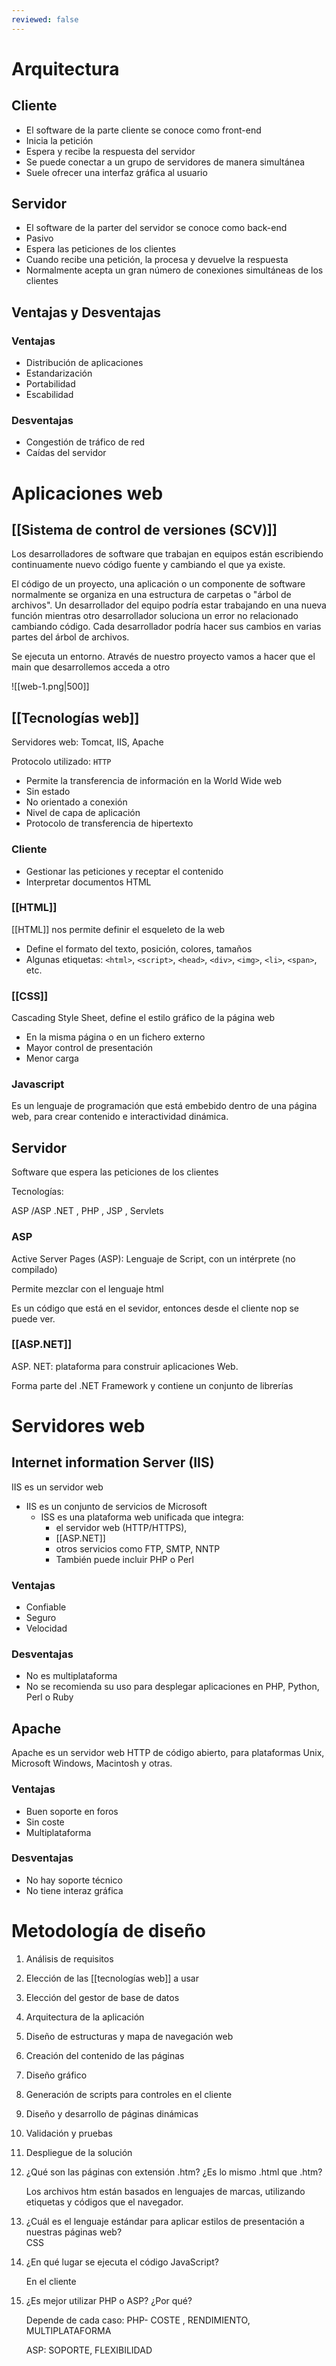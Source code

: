 ```yaml
---
reviewed: false
---
```

# Arquitectura
## Cliente

-   El software de la parte cliente se conoce como front-end
-   Inicia la petición
-   Espera y recibe la respuesta del servidor
-   Se puede conectar a un grupo de servidores de manera simultánea
-   Suele ofrecer una interfaz gráfica al usuario

## Servidor

-   El software de la parter del servidor se conoce como back-end
-   Pasivo
-   Espera las peticiones de los clientes
-   Cuando recibe una petición, la procesa y devuelve la respuesta
-   Normalmente acepta un gran número de conexiones simultáneas de los clientes

## Ventajas y Desventajas

### Ventajas

-   Distribución de aplicaciones
-   Estandarización
-   Portabilidad
-   Escabilidad

### Desventajas

-   Congestión de tráfico de red
-   Caídas del servidor

# Aplicaciones web

## [[Sistema de control de versiones (SCV)]]
Los desarrolladores de software que trabajan en equipos están escribiendo continuamente nuevo código fuente y cambiando el que ya existe.

El código de un proyecto, una aplicación o un componente de software normalmente se organiza en una estructura de carpetas o "árbol de archivos". Un desarrollador del equipo podría estar trabajando en una nueva función mientras otro desarrollador soluciona un error no relacionado cambiando código. Cada desarrollador podría hacer sus cambios en varias partes del árbol de archivos.


Se ejecuta un entorno. Através de nuestro proyecto vamos a hacer que el main que desarrollemos acceda a otro

![[web-1.png|500]]


## [[Tecnologías web]]
Servidores web: Tomcat, IIS, Apache

Protocolo utilizado: `HTTP`
-   Permite la transferencia de información en la World Wide web
-   Sin estado
-   No orientado a conexión
-   Nivel de capa de aplicación
-   Protocolo de transferencia de hipertexto

### Cliente

-   Gestionar las peticiones y receptar el contenido
-   Interpretar documentos HTML

### [[HTML]]

[[HTML]] nos permite definir el esqueleto de la web

-   Define el formato del texto, posición, colores, tamaños
-   Algunas etiquetas: `<html>`, `<script>`, `<head>`, `<div>`, `<img>`, `<li>`, `<span>`, etc.

### [[CSS]]

Cascading Style Sheet, define el estilo gráfico de la página web

-   En la misma página o en un fichero externo
-   Mayor control de presentación
-   Menor carga

### Javascript

Es un lenguaje de programación que está embebido dentro de una página web, para crear contenido e interactividad dinámica.

## Servidor

Software que espera las peticiones de los clientes

Tecnologías:

ASP /ASP .NET , PHP , JSP , Servlets

### ASP

Active Server Pages (ASP): Lenguaje de Script, con un intérprete (no compilado)

Permite mezclar con el lenguaje html

Es un código que está en el sevidor, entonces desde el cliente nop se puede ver.

### [[ASP.NET]]

ASP. NET: plataforma para construir aplicaciones Web.

Forma parte del .NET Framework y contiene un conjunto de librerías

# Servidores web

## Internet information Server (IIS)

IIS es un servidor web

-   IIS es un conjunto de servicios de Microsoft 
	-  ISS es una plataforma web unificada que integra:
		-   el servidor web (HTTP/HTTPS),
		-   [[ASP.NET]]
		-   otros servicios como FTP, SMTP, NNTP
		-   También puede incluir PHP o Perl

### Ventajas
-   Confiable
-   Seguro
-   Velocidad

### Desventajas
-   No es multiplataforma
-   No se recomienda su uso para desplegar aplicaciones en PHP, Python, Perl o Ruby

## Apache
Apache es un servidor web HTTP de código abierto, para plataformas Unix, Microsoft Windows, Macintosh y otras.
### Ventajas
-   Buen soporte en foros
-   Sin coste
-   Multiplataforma

### Desventajas

-   No hay soporte técnico
-   No tiene interaz gráfica

# Metodología de diseño

1.  Análisis de requisitos
    
2.  Elección de las [[tecnologías web]] a usar
    
3.  Elección del gestor de base de datos
    
4.  Arquitectura de la aplicación
    
5.  Diseño de estructuras y mapa de navegación web
    
6.  Creación del contenido de las páginas
    
7.  Diseño gráfico
    
8.  Generación de scripts para controles en el cliente
    
9.  Diseño y desarrollo de páginas dinámicas
    
10.  Validación y pruebas
    
11.  Despliegue de la solución



1.  ¿Qué son las páginas con extensión .htm? ¿Es lo mismo .html que .htm?
	
	Los archivos htm están basados en lenguajes de marcas, utilizando etiquetas y códigos que el navegador.
    
2.  ¿Cuál es el lenguaje estándar para aplicar estilos de presentación a nuestras páginas web?  
	CSS
    
3.  ¿En qué lugar se ejecuta el código JavaScript?
    
    En el cliente
    
4.  ¿Es mejor utilizar PHP o ASP? ¿Por qué?
    
    Depende de cada caso: PHP- COSTE , RENDIMIENTO, MULTIPLATAFORMA
    
    ASP: SOPORTE, FLEXIBILIDAD


